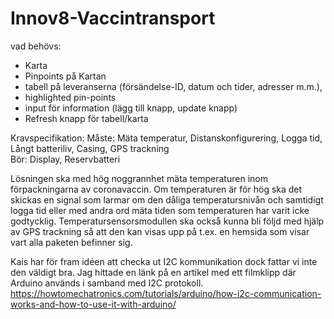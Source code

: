 # Innov8-Vaccintransport
vad behövs: 
* Karta 
* Pinpoints på Kartan
* tabell på leveranserna (försändelse-ID, datum och tider, adresser m.m.),  
* highlighted pin-points 
* input för information (lägg till knapp, update knapp) 
* Refresh knapp för tabell/karta 

Kravspecifikation: 
Måste: Mäta temperatur, Distanskonfigurering, Logga tid, Långt batteriliv, Casing, GPS trackning   
Bör: Display, Reservbatteri   
 
Lösningen ska med hög noggrannhet mäta temperaturen inom förpackningarna av coronavaccin. Om temperaturen är för hög ska det skickas en signal som larmar om den dåliga temperatursnivån och samtidigt logga tid eller med andra ord mäta tiden som temperaturen har varit icke godtycklig. Temperatursensorsmodullen ska också kunna bli följd med hjälp av GPS trackning så att den kan visas upp på t.ex. en hemsida som visar vart alla paketen befinner sig.    
 
Kais har för fram idéen att checka ut I2C kommunikation dock fattar vi inte den väldigt bra. Jag hittade en länk på en artikel med ett filmklipp där Arduino används i samband med I2C protokoll.   
https://howtomechatronics.com/tutorials/arduino/how-i2c-communication-works-and-how-to-use-it-with-arduino/ 